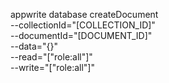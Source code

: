 appwrite database createDocument \
        --collectionId="[COLLECTION_ID]" \
        --documentId="[DOCUMENT_ID]" \
        --data="{}" \
        --read="[&quot;role:all&quot;]" \
        --write="[&quot;role:all&quot;]"

